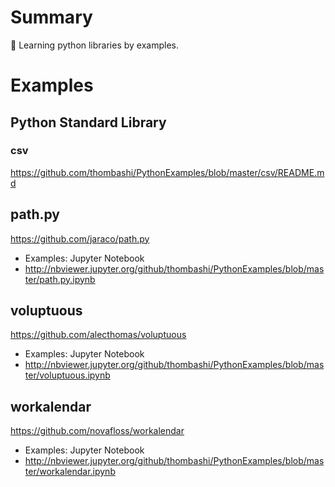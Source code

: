 # Summary
:notebook_with_decorative_cover: Learning python libraries by examples.


# Examples
## Python Standard Library
### csv
https://github.com/thombashi/PythonExamples/blob/master/csv/README.md


## path.py
https://github.com/jaraco/path.py

- Examples: Jupyter Notebook
 - http://nbviewer.jupyter.org/github/thombashi/PythonExamples/blob/master/path.py.ipynb


## voluptuous
https://github.com/alecthomas/voluptuous

- Examples: Jupyter Notebook
 - http://nbviewer.jupyter.org/github/thombashi/PythonExamples/blob/master/voluptuous.ipynb


## workalendar
https://github.com/novafloss/workalendar

- Examples: Jupyter Notebook
 - http://nbviewer.jupyter.org/github/thombashi/PythonExamples/blob/master/workalendar.ipynb
